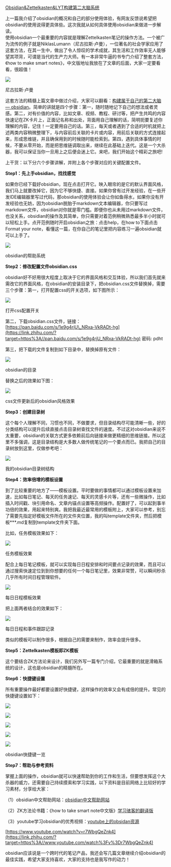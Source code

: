 [Obsidian&Zettelkasten&LYT构建第二大脑系统](https://zhuanlan.zhihu.com/p/360569582)

上一篇我介绍了obsidian的概况和自己的部分使用体验，有网友反馈说希望把obsidian的使用说得更具体些。这次我就从如何具体使用obsidian来做进一步解读。  
使用obsidian一个最重要的内容就是理解Zettelkasten笔记的操作方法。一个被广为流传的例子就是NiklasLumann（尼古拉斯·卢曼），一位著名的社会学家应用了这套方法，在其一生中，做出了令人惊叹的学术成就，其生活和工作效率无人能够望其项背，可谓是当代的生产力大师。有一本非常牛逼的书专门介绍了整套方法，《how to make smart notes》，中文版地址我放在了文章的后面，大家一定要看看，很超值！

![](https://pic3.zhimg.com/v2-43f970564f49f4af0bc97f7583ecf02a_b.jpg)

尼古拉斯·卢曼

这套方法的精髓上篇文章中做过介绍，大家可以翻看：[构建属于自己的第二大脑 — obsidian](https://zhuanlan.zhihu.com/p/360572203)。简单的讲就是四个步骤：第一，随时随地记下自己的想法或者灵感。第二，对有价值的内容，比如文章、视频、教程、研讨等，把产生共鸣的内容快速记在ZK卡片上，正面记名称和出处，背面用自己理解的话，简明扼要复述你理解的内容，记住！一定要用自己的话。第三，每天或者遇到了合适的时机就把上述两类内容稍微整理下，与内容前后关联的卡片或内容，用前后关联的方式连接起来，形成思维链，并且确保用到的时候随时能检索到。第四，遇到具体事情的时候，不要从零开始，而是把思维链调取出来，继续在此基础上迭代。这是一个大杀器，我可以保证当你一旦用上之后便会迷上它。来吧，我们开始这个精彩之旅吧!

上干货：以下分六个步骤讲解，并附上各个步骤对应的关键配置文件。

**Step1：先上手obsidian，找找感觉**

如果你已经下载好obsidian，现在点击打开它。映入眼帘的是它的默认界面风格，我们马上就要改掉它，因为它不够快捷、直接。如果你曾有过开发经验，在一些开发IDE编辑器里写过代码，那obsidian的使用体验会让你如鱼得水，如果你没有开发经验也无妨，因为obsidian脱胎于markdown文本编辑器，你只要写过markdown文件，obsidian对你就是零门槛。即便你也从未用过markdown文件，也没关系，obsidian的操作及其简单，你只需要对着范例稍微熟悉最多半小时就可以轻松上手。点开范例随时开启obsidian之旅：点击help，在how to下面点击Format your note，看懂这一篇，在你自己的笔记里把内容练习一遍obsidian就可以上手了。

![](https://pic3.zhimg.com/v2-4464549941e55cf752431c614278b242_b.jpg)

obsidian的帮助系统

**Step2：修改配置文件obsidian.css**

obsidian好不好用很大程度上取决于它的界面风格和交互体验，所以我们首先就来需改它的界面风格，在obsidian的安装目录下，把obsidian.css文件替换掉，需要三个步骤：第一，打开配置css的开关选项，如下图所示：

![](https://pic4.zhimg.com/v2-5a5db5468db1ab619f22ab90dd2c1d33_b.jpg)

打开css配置开关

第二，下载obsidian.css文件，链接：[https://pan.baidu.com/s/1e9g4rjU\_NRxa-VkRADt-hg](https://link.zhihu.com/?target=https%3A//pan.baidu.com/s/1e9g4rjU_NRxa-VkRADt-hg) 密码: pdht

第三，把下载的文件复制到如下目录中，替换掉原有文件：

![](https://pic4.zhimg.com/v2-10fab48dc933ba13d50b4f580d59483f_b.jpg)

obsidian的目录

替换之后的效果如下图：

![](https://pic3.zhimg.com/v2-cc35f79ee4d7921f2d22eaa8d603dd22_b.jpg)

css文件更新后的obsidian风格效果

**Step3：创建目录树**

这个每个人理解不同，习惯也不同，不做要求，但目录结构尽可能清晰一些，好的分类结构可以提升后续直接点击目录树查找文件的速度。不过这对obsidian来说不太重要，obsidian的关联方式更多依赖前后向链接来做更精细的思维链接。所以这里不多强调，这是目录结构是大多数人做传统笔记的一个要点而已。我把自己的目录树放到这里，仅做参考吧：

![](https://pic4.zhimg.com/v2-bd7233b1442ee9ad1edb62324ac4c74b_b.jpg)

我的obsidian目录树结构

**Step4：效率倍增的模板设置**

到了比较重要的地方了——模板设置。平时要做的事情都可以通过模板设置来加速，比如每日笔记、每天的任务速记、每天的灵感卡片等，还有一些微操作，比如插入时间戳、块引用命名、文章内锚点设置等高频操作。配置好了，可以起到事半功倍的效果，用起来特别爽。我把我最近最常用的模板附上，大家可以参考，别忘了需要先指定好模板文件所在的文件夹位置，我的叫template文件夹，然后把模板\*\*\*.md复制到template文件夹下面。

比如，任务模板效果如下：

![](https://pic1.zhimg.com/v2-27da5530e82a0083f0ebff1930b6ffa8_b.jpg)

任务模板效果

配合上每日笔记模板，就可以实现每日日程安排和时间要点记录的效果，而且可以通过搜索快速定位到到你想要的任何一个每日笔记里，效果非常赞，可以瞬间秒杀几乎所有时间日程管理软件。

![](https://pic1.zhimg.com/v2-45a154c3a77453bbc556f19809291498_b.jpg)

每日日程模板效果

把上面两者结合的效果如下：

![](https://pic2.zhimg.com/v2-8733f927213496e70720ee4698f16331_b.jpg)

每日日程和事件跟踪记录

类似的模板可以制作很多，根据自己的需要来制作，效率会提升很多。

**Step5：Zettelkasten模板即ZK模板**

这个要结合ZK方法论来设计，我们另外写一篇专门介绍，它最重要的就是滑箱系统的设计，这也是obsidian的精髓所在。

**Step6：快捷键设置**

所有重要操作最好都要设置好快捷键，这样操作的效率又会有成倍的提升。常见的快捷键设置如下：

![](https://pic1.zhimg.com/v2-f5592f081304f0cd78ce8ccc6755d3cc_b.jpg)

![](https://pic3.zhimg.com/v2-f9ff85d0dc613899d65ceaf82a3a3526_b.jpg)

![](https://pic2.zhimg.com/v2-d87c1364be45fbc4185d065311f531b9_b.jpg)

![](https://pic3.zhimg.com/v2-e539a7a8cf85ae84d5165a92f7425bc6_b.jpg)

![](https://pic2.zhimg.com/v2-9003f2e96fc923ced6368d47cf972aa9_b.jpg)

obsidian快捷键一览

**Step7：帮助与参考资料**

掌握上面的操作，obsidian就可以快速帮助到你的工作和生活，但要想发挥这个大杀器的威力，还需要自己持续摸索和学习实践，以下资料是目前网络上比较好的学习素材，分享给大家：

（1）obsidian中文帮助网站：[obsidian中文帮助网站](https://link.zhihu.com/?target=https%3A//links.jianshu.com/go%3Fto%3Dhttps%253A%252F%252Fpublish.obsidian.md%252Fchinesehelp%252F00%252B%2525E6%252596%2525B0%2525E6%252589%25258B%2525E5%252585%2525A5%2525E9%252597%2525A8%252F00%252B%2525E6%252596%2525B0%2525E6%252589%25258B%2525E5%252585%2525A5%2525E9%252597%2525A8)

（2）ZK方法论书籍：《how to take smart note中文版》[学习骇客的翻译版](https://link.zhihu.com/?target=https%3A//links.jianshu.com/go%3Fto%3Dhttps%253A%252F%252Fwww.ershicimi.com%252Fp%252F0c79b26c2717b3dd55b4ed8f30607625)

（3）youtube学习obsidian的优秀视频：[youtube上的obsidan资源](https://link.zhihu.com/?target=https%3A//links.jianshu.com/go%3Fto%3Dhttps%253A%252F%252Fwww.youtube.com%252Fwatch%253Fv%253Dr7WbgQeZnk4)

[https://www.youtube.com/watch?v=r7WbgQeZnk4](https://link.zhihu.com/?target=https%3A//www.youtube.com/watch%3Fv%3Dr7WbgQeZnk4)

obsidian应该说是一个跨时代的笔记产品，我还会写几篇文章继续介绍obsidian的最佳实践，希望大家支持喜欢，大家的支持也是我写作的动力！